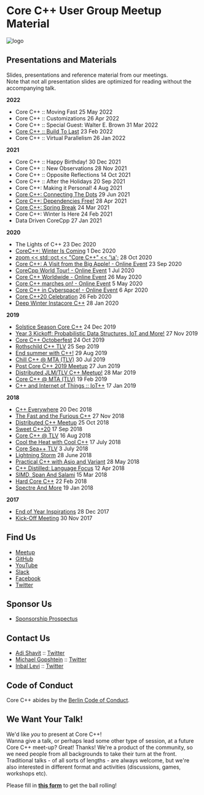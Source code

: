 # Core C++ User Group Meetup Material

![logo](assets/corecpp.png) 

## Presentations and Materials

Slides, presentations and reference material from our meetings.  
Note that not all presentation slides are optimized for reading without the accompanying talk.

**2022**
- Core C++ :: Moving Fast 25 May 2022
- Core C++ :: Customizations 26 Apr 2022
- Core C++ :: Special Guest: Walter E. Brown 31 Mar 2022
- [Core C++ :: Build To Last](2022-02-23_Build_To_Last) 23 Feb 2022
- Core C++ :: Virtual Parallelism 26 Jan 2022

**2021**
- Core C++ :: Happy Birthday! 30 Dec 2021
- Core C++ :: New Observations 28 Nov 2021
- Core C++ :: Opposite Reflections 14 Oct 2021
- Core C++ :: After the Holidays 20 Sep 2021
- Core C++: Making it Personal! 4 Aug 2021
- [Core C++: Connecting The Dots](2021-06-29_Core_C++_Connecting_The_Dots) 29 Jun 2021
- [Core C++: Dependencies Free!](2021-04-28_Core_C++_Dependencies_Free!) 28 Apr 2021
- [Core C++: Spring Break](2021-03-24_Core_C++_Spring_Break) 24 Mar 2021
- Core C++: Winter Is Here  24 Feb 2021
- Data Driven CoreCpp  27 Jan 2021

**2020**
- The Lights of C++  23 Dec 2020
- [CoreC++: Winter Is Coming](2020-11-31_Winter_Is_Coming) 1 Dec 2020
- [zoom << std::oct << "Core C++" << '\a';](2020-10-28_CoreCpp_Std_Oct) 28 Oct 2020
- [Core C++: A Visit from the Big Apple! - Online Event](2020-09-23_A_Visit_From_The_Big_Apple) 23 Sep 2020
- [CoreCpp World Tour! - Online Event](2020-06-31_CoreCpp_World_Tour!) 1 Jul 2020
- [Core C++ Worldwide - Online Event](2020-05-26_CoreCpp_Worldwide!) 26 May 2020
- [Core C++ marches on! - Online Event](2020-04-35_Core_C++_marches_on!) 5 May 2020
- [Core C++ in Cyberspace! - Online Event](2020-03-37_Core_C++_in_Cyberspace_Online) 6 Apr 2020
- [Core C++20 Celebration](2020-02-26_Core_C++20_Celebration) 26 Feb 2020
- [Deep Winter Instacore C++](2020-01-28_Deep_Winter_Instacore_C++) 28 Jan 2020

**2019**  
- [Solstice Season Core C++](2019-12-24_Solstice_Season_Core_C++) 24 Dec 2019
- [Year 3 Kickoff: Probabilistic Data Structures, IoT and More!](2019-11-27_Probabilistic_Data_Structures_IoT_and_More) 27 Nov 2019
- [Core C++ Octoberfest](2019-10-24_Core_C++_Octoberfest) 24 Oct 2019
- [Rothschild C++ TLV](2019-09-25_Rothschild-C++-TLV) 25 Sep 2019
- [End summer with C++!](2019-08-29_Summer_CoreC++_2019) 29 Aug 2019
- [Chill C++ @ MTA (TLV)](2019-07-30_Chill-C++@MTA) 30 Jul 2019
- [Post Core C++ 2019 Meetup](2019-06-27_Post_Core_C++_2019) 27 Jun 2019
- [Distributed JLM/TLV C++ Meetup!](2019-03-28_Distributed_TLV_JLM) 28 Mar 2019
- [Core C++ @ MTA (TLV)](2019-02-19_Core_C++@MTA) 19 Feb 2019
- [C++ and Internet of Things :: IoT++](2019-01-17_C++and-Internet-of-Things_IoT++) 17 Jan 2019

**2018**  
- [C++ Everywhere](2018-12-20_C++-Everywhere) 20 Dec 2018
- [The Fast and the Furious C++](2018-11-27_FastFurious) 27 Nov 2018
- [Distributed C++ Meetup](2018-10-25_Distributed) 25 Oct 2018
- [Sweet C++20](2018-09-17_Sweet-C++) 17 Sep 2018
- [Core C++ @ TLV](2018-08-18_Core-C++TLV) 16 Aug 2018
- [Cool the Heat with Cool C++](2018-07-17_Cool-the-Heat-with-Cool-C++) 17 July 2018
- [Core Sea++ TLV](2018-07-03_Core-Sea++TLV) 3 July 2018
- [Lightning Storm](2018-06-28_Lightening-Storm) 28 June 2018
- [Practical C++ with Asio and Variant](2018-05-28_Practical-C++Asio-Variant) 28 May 2018
- [C++ Distilled: Language Focus](2018-04-12_C++-Distilled) 12 Apr 2018
- [SIMD, Span And Salami](2018-03-15_SIMD-Span-and-Salami) 15 Mar 2018
- [Hard Core C++](2018-02-22_Hard-Core-C++) 22 Feb 2018
- [Spectre And More](2018-01-29_Spectre-And-More) 19 Jan 2018

**2017**  
- [End of Year Inspirations](2017-12-28_End-Of-Year-Inspirations) 28 Dec 2017
- [Kick-Off Meeting](2017-11-30_Kick-Off-Meeting) 30 Nov 2017

## Find Us

- [Meetup](https://meetup.com/CoreCpp)
- [GitHub](https://github.com/CoreCppIL)
- [YouTube](https://www.youtube.com/channel/UCE14XYFaK1fDTnOTqlOFrrQ)
- [Slack](https://cpplang.slack.com/messages/C7UFRMFBP)
- [Facebook](https://facebook.com/corecpp)
- [Twitter](https://twitter.com/corecpp)

## Sponsor Us
- [Sponsorship Prospectus](https://corecppil.github.io/Prospectus/Sponsors.html)  

## Contact Us
- [Adi Shavit](mailto:adishavit@gmail.com) :: [Twitter](https://twitter.com/adishavit)
- [Michael Gopshtein](mailto:mgopshtein@gmail.com) :: [Twitter](https://twitter.com/michael_gop)
- [Inbal Levi](mailto:sinbal2l@gmail.com) :: [Twitter](https://twitter.com/Inbal_l)

## Code of Conduct
Core C++ abides by the [Berlin Code of Conduct](http://berlincodeofconduct.org/).

## We Want Your Talk!
We'd like *you* to present at Core C++!  
Wanna give a talk, or perhaps lead some other type of session, at a future Core C++ meet-up?
Great! Thanks! We're a product of the community, so we need people from all backgrounds to take their turn at the front.
Traditional talks - of all sorts of lengths - are always welcome, but we're also interested in different format and activities (discussions, games, workshops etc).

Please fill in [**this form**](https://forms.gle/uWPUXDrE3R6agsRq6) to get the ball rolling!
